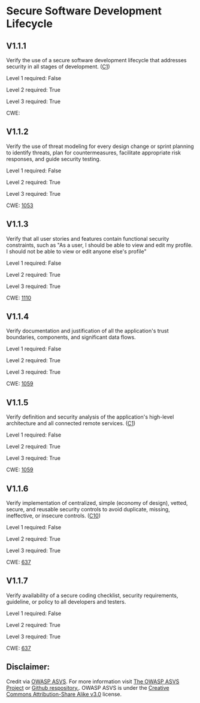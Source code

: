 #  Secure Software Development Lifecycle

## V1.1.1

Verify the use of a secure software development lifecycle that addresses security in all stages of development. ([C1](https://owasp.org/www-project-proactive-controls/#div-numbering))

Level 1 required: False

Level 2 required: True

Level 3 required: True

CWE: [](https://cwe.mitre.org/data/definitions/)

## V1.1.2

Verify the use of threat modeling for every design change or sprint planning to identify threats, plan for countermeasures, facilitate appropriate risk responses, and guide security testing.

Level 1 required: False

Level 2 required: True

Level 3 required: True

CWE: [1053](https://cwe.mitre.org/data/definitions/1053)

## V1.1.3

Verify that all user stories and features contain functional security constraints, such as "As a user, I should be able to view and edit my profile. I should not be able to view or edit anyone else's profile"

Level 1 required: False

Level 2 required: True

Level 3 required: True

CWE: [1110](https://cwe.mitre.org/data/definitions/1110)

## V1.1.4

Verify documentation and justification of all the application's trust boundaries, components, and significant data flows.

Level 1 required: False

Level 2 required: True

Level 3 required: True

CWE: [1059](https://cwe.mitre.org/data/definitions/1059)

## V1.1.5

Verify definition and security analysis of the application's high-level architecture and all connected remote services. ([C1](https://owasp.org/www-project-proactive-controls/#div-numbering))

Level 1 required: False

Level 2 required: True

Level 3 required: True

CWE: [1059](https://cwe.mitre.org/data/definitions/1059)

## V1.1.6

Verify implementation of centralized, simple (economy of design), vetted, secure, and reusable security controls to avoid duplicate, missing, ineffective, or insecure controls. ([C10](https://owasp.org/www-project-proactive-controls/#div-numbering))

Level 1 required: False

Level 2 required: True

Level 3 required: True

CWE: [637](https://cwe.mitre.org/data/definitions/637)

## V1.1.7

Verify availability of a secure coding checklist, security requirements, guideline, or policy to all developers and testers.

Level 1 required: False

Level 2 required: True

Level 3 required: True

CWE: [637](https://cwe.mitre.org/data/definitions/637)



## Disclaimer:

Credit via [OWASP ASVS](https://owasp.org/www-project-application-security-verification-standard/). For more information visit [The OWASP ASVS Project](https://owasp.org/www-project-application-security-verification-standard/) or [Github respository.](https://github.com/OWASP/ASVS). OWASP ASVS is under the [Creative Commons Attribution-Share Alike v3.0](https://creativecommons.org/licenses/by-sa/3.0/) license.

